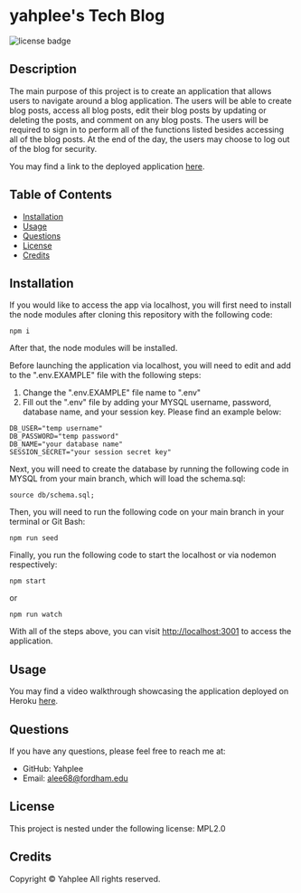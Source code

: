 # yahplee's Tech Blog

![license badge](https://img.shields.io/badge/license-MPL2.0-brightgreen.svg)

## Description

The main purpose of this project is to create an application that allows users to navigate around a blog application. The users will be able to create blog posts, access all blog posts, edit their blog posts by updating or deleting the posts, and comment on any blog posts. The users will be required to sign in to perform all of the functions listed besides accessing all of the blog posts. At the end of the day, the users may choose to log out of the blog for security.

You may find a link to the deployed application [here](https://yahplee-tech-blog.herokuapp.com/).

## Table of Contents

- [Installation](#installation)
- [Usage](#usage)
- [Questions](#questions)
- [License](#license)
- [Credits](#credits)

## Installation

If you would like to access the app via localhost, you will first need to install the node modules after cloning this repository with the following code:

```
npm i
```

After that, the node modules will be installed.

Before launching the application via localhost, you will need to edit and add to the ".env.EXAMPLE" file with the following steps:

1. Change the ".env.EXAMPLE" file name to ".env"
2. Fill out the ".env" file by adding your MYSQL username, password, database name, and your session key. Please find an example below:

```
DB_USER="temp username"
DB_PASSWORD="temp password"
DB_NAME="your database name"
SESSION_SECRET="your session secret key"
```

Next, you will need to create the database by running the following code in MYSQL from your main branch, which will load the schema.sql:

```
source db/schema.sql;
```

Then, you will need to run the following code on your main branch in your terminal or Git Bash:

```
npm run seed
```

Finally, you run the following code to start the localhost or via nodemon respectively:

```
npm start
```

or

```
npm run watch
```

With all of the steps above, you can visit [http://localhost:3001](http://localhost:3001) to access the application.

## Usage

You may find a video walkthrough showcasing the application deployed on Heroku [here](https://youtu.be/gZOKDmk3zos).

## Questions

If you have any questions, please feel free to reach me at:

- GitHub: Yahplee
- Email: [alee68@fordham.edu](mailto:alee@fordham.edu)

## License

This project is nested under the following license: MPL2.0

## Credits

Copyright © Yahplee All rights reserved.
